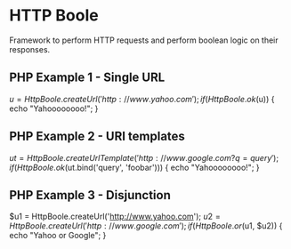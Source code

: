 HTTP Boole
==========
Framework to perform HTTP requests and perform boolean logic on their responses.

PHP Example 1 - Single URL
--------------------------
   $u = HttpBoole.createUrl('http://www.yahoo.com');
   if (HttpBoole.ok($u)) {
      echo "Yahoooooooo!";
   }

PHP Example 2 - URI templates
-----------------------------
   $ut = HttpBoole.createUrlTemplate('http://www.google.com?q={query}');
   if (HttpBoole.ok($ut.bind('query', 'foobar'))) {
      echo "Yahoooooooo!";
   }

PHP Example 3 - Disjunction
---------------------------
   $u1 = HttpBoole.createUrl('http://www.yahoo.com');
   $u2 = HttpBoole.createUrl('http://www.google.com');
   if (HttpBoole.or($u1, $u2)) {
      echo "Yahoo or Google";
   }

